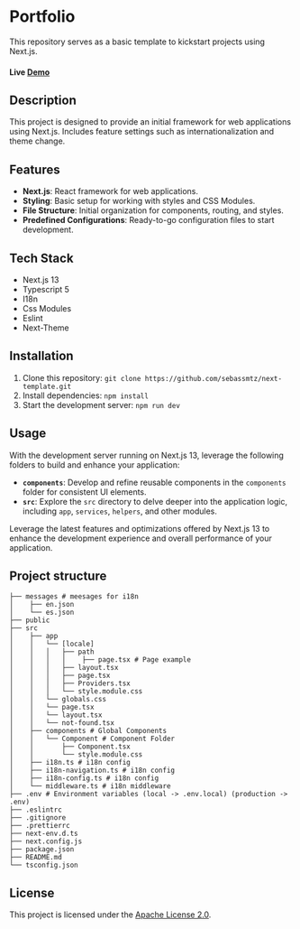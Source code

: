 # Portfolio


This repository serves as a basic template to kickstart projects using Next.js.

#### Live [Demo](https://next-template-olive.vercel.app/en)

## Description

This project is designed to provide an initial framework for web applications using Next.js. Includes feature settings such as internationalization and theme change.

## Features

- **Next.js**: React framework for web applications.
- **Styling**: Basic setup for working with styles and CSS Modules.
- **File Structure**: Initial organization for components, routing, and styles.
- **Predefined Configurations**: Ready-to-go configuration files to start development.

## Tech Stack
- Next.js 13
- Typescript 5
- I18n
- Css Modules
- Eslint
- Next-Theme

## Installation

1. Clone this repository: `git clone https://github.com/sebassmtz/next-template.git`
2. Install dependencies: `npm install`
3. Start the development server: `npm run dev`

## Usage

With the development server running on Next.js 13, leverage the following folders to build and enhance your application:


- **`components`**: Develop and refine reusable components in the `components` folder for consistent UI elements.
- **`src`**: Explore the `src` directory to delve deeper into the application logic, including `app`, `services`, `helpers`, and other modules.

Leverage the latest features and optimizations offered by Next.js 13 to enhance the development experience and overall performance of your application.


## Project structure
```
├── messages # meesages for i18n
│    ├── en.json
│    └── es.json
├── public
├── src
│    ├── app
│    │   └── [locale]
│    │   │   ├── path
│    │   │   │    ├── page.tsx # Page example
│    │   │   ├── layout.tsx
│    │   │   ├── page.tsx
│    │   │   ├── Providers.tsx
│    │   │   └── style.module.css
│    │   └── globals.css
│    │   └── page.tsx
│    │   └── layout.tsx
│    │   └── not-found.tsx
│    ├── components # Global Components
│    │   └── Component # Component Folder
│    │       ├── Component.tsx
│    │       └── style.module.css
│    ├── i18n.ts # i18n config
│    ├── i18n-navigation.ts # i18n config
│    ├── i18n-config.ts # i18n config
│    └── middleware.ts # i18n middleware
├── .env # Environment variables (local -> .env.local) (production -> .env)
├── .eslintrc
├── .gitignore
├── .prettierrc
├── next-env.d.ts
├── next.config.js
├── package.json
├── README.md
└── tsconfig.json
```


## License

This project is licensed under the [Apache License 2.0](https://www.apache.org/licenses/LICENSE-2.0).
